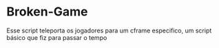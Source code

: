 # Broken-Game
Esse script teleporta os jogadores para um cframe especifico, um script básico que fiz para passar o tempo
